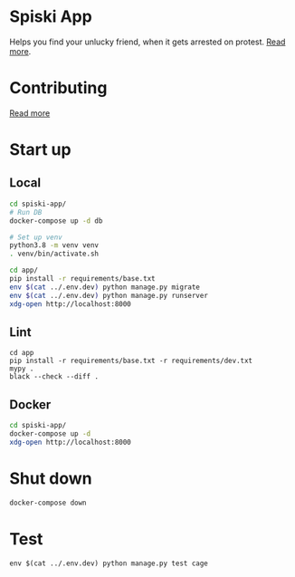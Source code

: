 # Spiski App
Helps you find your unlucky friend, when it gets arrested on protest. [Read more](https://github.com/unrealsolver/spiski_app/blob/master/ABOUT.md).

# Contributing
[Read more](https://github.com/unrealsolver/spiski_app/blob/master/CONTRIBUTING.md)

# Start up
## Local
```sh
cd spiski-app/
# Run DB
docker-compose up -d db

# Set up venv
python3.8 -m venv venv
. venv/bin/activate.sh

cd app/
pip install -r requirements/base.txt
env $(cat ../.env.dev) python manage.py migrate
env $(cat ../.env.dev) python manage.py runserver
xdg-open http://localhost:8000
```

## Lint

    cd app
    pip install -r requirements/base.txt -r requirements/dev.txt
    mypy .
    black --check --diff .

## Docker
```sh
cd spiski-app/
docker-compose up -d
xdg-open http://localhost:8000
```

# Shut down
```sh
docker-compose down
```

# Test

    env $(cat ../.env.dev) python manage.py test cage
